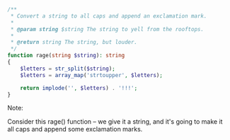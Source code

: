 ```php
/**
 * Convert a string to all caps and append an exclamation mark.
 *
 * @param string $string The string to yell from the rooftops.
 *
 * @return string The string, but louder.
 */
function rage(string $string): string
{
	$letters = str_split($string);
	$letters = array_map('strtoupper', $letters);

	return implode('', $letters) . '!!!';
}
```

Note:

Consider this rage() function – we give it a string, and it's going to make it all caps and append some exclamation marks.

